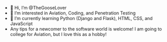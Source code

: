 - 👋 Hi, I’m @TheGooseLover
- 👀 I’m interested in Aviation, Coding, and Penetration Testing
- 🌱 I’m currently learning Python (Django and Flask), HTML, CSS, and JavaScript
- Any tips for a newcomer to the software world is welcome! I am going to college for Aviation, but I love this as a hobby!

<!---
TheGooseLover/TheGooseLover is a ✨ special ✨ repository because its `README.md` (this file) appears on your GitHub profile.
You can click the Preview link to take a look at your changes.
--->
